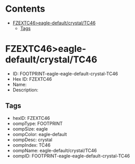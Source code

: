 



Contents
========

* [FZEXTC46>eagle-default/crystal/TC46](#fzextc46eagle-defaultcrystaltc46)
	* [Tags](#tags)

# FZEXTC46>eagle-default/crystal/TC46

- ID: FOOTPRINT-eagle-eagle-default-crystal-TC46
- Hex ID: FZEXTC46
- Name: 
- Description: 

## Tags

- hexID: FZEXTC46
- oompType: FOOTPRINT
- oompSize: eagle
- oompColor: eagle-default
- oompDesc: crystal
- oompIndex: TC46
- oompName: eagle-default/crystal/TC46
- oompID: FOOTPRINT-eagle-eagle-default-crystal-TC46
